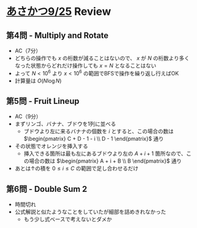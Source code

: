 # [あさかつ9/25](https://kenkoooo.com/atcoder/#/contest/show/5ba934f7-cce7-49bd-9a13-5472d17cad6f) Review

## 第4問 - Multiply and Rotate
- AC（7分）
- どちらの操作でも $x$ の桁数が減ることはないので、 $x$ が $N$ の桁数より多くなった状態からどれだけ操作しても $x=N$ となることはない
- よって $N < 10^6$ より $x < 10^6$ の範囲でBFSで操作を繰り返し行えばOK
- 計算量は $O(N \log N)$

## 第5問 - Fruit Lineup
- AC（9分）
- まずリンゴ、バナナ、ブドウを1列に並べる
  - ブドウより左に来るバナナの個数を $i$ とすると、この場合の数は $\begin{pmatrix} C + D - 1 - i \\ D - 1 \end{pmatrix}$ 通り
- その状態でオレンジを挿入する
  - 挿入できる箇所は最も左にあるブドウより左の $A + i + 1$ 箇所なので、この場合の数は $\begin{pmatrix} A + i + B \\ B \end{pmatrix}$ 通り
- あとは↑の積を $0 \leq i \leq C$ の範囲で足し合わせるだけ

## 第6問 - Double Sum 2
- 時間切れ
- 公式解説と似たようなことをしていたが細部を詰めきれなかった
  - もう少し式ベースで考えないとダメか
